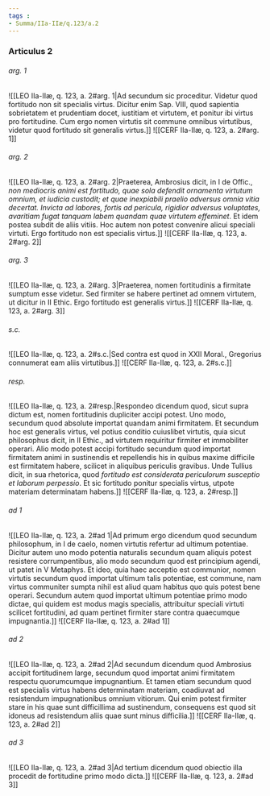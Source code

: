 ```yaml
---
tags : 
- Summa/IIa-IIæ/q.123/a.2
---
```


### Articulus 2

###### arg. 1
![[LEO IIa-IIæ, q. 123, a. 2#arg. 1|Ad secundum sic proceditur. Videtur quod fortitudo non sit specialis virtus. Dicitur enim Sap. VIII, quod sapientia sobrietatem et prudentiam docet, iustitiam et virtutem, et ponitur ibi virtus pro fortitudine. Cum ergo nomen virtutis sit commune omnibus virtutibus, videtur quod fortitudo sit generalis virtus.]]
![[CERF IIa-IIæ, q. 123, a. 2#arg. 1]]

###### arg. 2
![[LEO IIa-IIæ, q. 123, a. 2#arg. 2|Praeterea, Ambrosius dicit, in I de Offic., *non mediocris animi est fortitudo, quae sola defendit ornamenta virtutum omnium, et iudicia custodit; et quae inexpiabili praelio adversus omnia vitia decertat. Invicta ad labores, fortis ad pericula, rigidior adversus voluptates, avaritiam fugat tanquam labem quandam quae virtutem effeminet*. Et idem postea subdit de aliis vitiis. Hoc autem non potest convenire alicui speciali virtuti. Ergo fortitudo non est specialis virtus.]]
![[CERF IIa-IIæ, q. 123, a. 2#arg. 2]]

###### arg. 3
![[LEO IIa-IIæ, q. 123, a. 2#arg. 3|Praeterea, nomen fortitudinis a firmitate sumptum esse videtur. Sed firmiter se habere pertinet ad omnem virtutem, ut dicitur in II Ethic. Ergo fortitudo est generalis virtus.]]
![[CERF IIa-IIæ, q. 123, a. 2#arg. 3]]

###### s.c.
![[LEO IIa-IIæ, q. 123, a. 2#s.c.|Sed contra est quod in XXII Moral., Gregorius connumerat eam aliis virtutibus.]]
![[CERF IIa-IIæ, q. 123, a. 2#s.c.]]

###### resp.
![[LEO IIa-IIæ, q. 123, a. 2#resp.|Respondeo dicendum quod, sicut supra dictum est, nomen fortitudinis dupliciter accipi potest. Uno modo, secundum quod absolute importat quandam animi firmitatem. Et secundum hoc est generalis virtus, vel potius conditio cuiuslibet virtutis, quia sicut philosophus dicit, in II Ethic., ad virtutem requiritur firmiter et immobiliter operari. Alio modo potest accipi fortitudo secundum quod importat firmitatem animi in sustinendis et repellendis his in quibus maxime difficile est firmitatem habere, scilicet in aliquibus periculis gravibus. Unde Tullius dicit, in sua rhetorica, quod *fortitudo est considerata periculorum susceptio et laborum perpessio*. Et sic fortitudo ponitur specialis virtus, utpote materiam determinatam habens.]]
![[CERF IIa-IIæ, q. 123, a. 2#resp.]]

###### ad 1
![[LEO IIa-IIæ, q. 123, a. 2#ad 1|Ad primum ergo dicendum quod secundum philosophum, in I de caelo, nomen virtutis refertur ad ultimum potentiae. Dicitur autem uno modo potentia naturalis secundum quam aliquis potest resistere corrumpentibus, alio modo secundum quod est principium agendi, ut patet in V Metaphys. Et ideo, quia haec acceptio est communior, nomen virtutis secundum quod importat ultimum talis potentiae, est commune, nam virtus communiter sumpta nihil est aliud quam habitus quo quis potest bene operari. Secundum autem quod importat ultimum potentiae primo modo dictae, qui quidem est modus magis specialis, attribuitur speciali virtuti scilicet fortitudini, ad quam pertinet firmiter stare contra quaecumque impugnantia.]]
![[CERF IIa-IIæ, q. 123, a. 2#ad 1]]

###### ad 2
![[LEO IIa-IIæ, q. 123, a. 2#ad 2|Ad secundum dicendum quod Ambrosius accipit fortitudinem large, secundum quod importat animi firmitatem respectu quorumcumque impugnantium. Et tamen etiam secundum quod est specialis virtus habens determinatam materiam, coadiuvat ad resistendum impugnationibus omnium vitiorum. Qui enim potest firmiter stare in his quae sunt difficillima ad sustinendum, consequens est quod sit idoneus ad resistendum aliis quae sunt minus difficilia.]]
![[CERF IIa-IIæ, q. 123, a. 2#ad 2]]

###### ad 3
![[LEO IIa-IIæ, q. 123, a. 2#ad 3|Ad tertium dicendum quod obiectio illa procedit de fortitudine primo modo dicta.]]
![[CERF IIa-IIæ, q. 123, a. 2#ad 3]]

